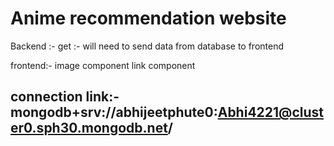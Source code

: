 # Anime recommendation website 

Backend :-
				get :- will need to send data from database to frontend

frontend:-
				image component
				link component 

## connection link:- mongodb+srv://abhijeetphute0:Abhi4221@cluster0.sph30.mongodb.net/